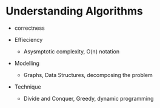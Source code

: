 # Understanding Algorithms

- correctness
  
- Effieciency
  - Asysmptotic complexity, O(n) notation
  
- Modelling
  - Graphs, Data Structures, decomposing the problem
  
- Technique
  - Divide and Conquer, Greedy, dynamic programming
